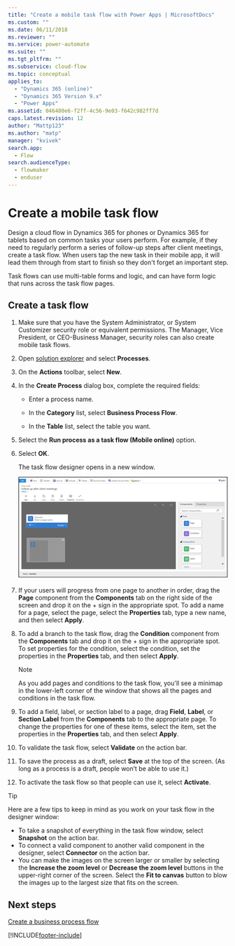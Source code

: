 ```yaml
---
title: "Create a mobile task flow with Power Apps | MicrosoftDocs"
ms.custom: ""
ms.date: 06/11/2018
ms.reviewer: ""
ms.service: power-automate
ms.suite: ""
ms.tgt_pltfrm: ""
ms.subservice: cloud-flow
ms.topic: conceptual
applies_to: 
  - "Dynamics 365 (online)"
  - "Dynamics 365 Version 9.x"
  - "Power Apps"
ms.assetid: 046480e6-f2ff-4c56-9e03-f642c982ff7d
caps.latest.revision: 12
author: "Mattp123"
ms.author: "matp"
manager: "kvivek"
search.app: 
  - Flow
search.audienceType: 
  - flowmaker
  - enduser
---
```

# Create a mobile task flow


Design a cloud flow in Dynamics 365 for phones or Dynamics 365 for tablets based on common tasks your users perform. For example, if they need to regularly perform a series of follow-up steps after client meetings, create a task flow. When users tap the new task in their mobile app, it will lead them through from start to finish so they don't forget an important step.  
  
 Task flows can use multi-table forms and logic, and can have form logic that runs across the task flow pages.  
  
## Create a task flow
  
1. Make sure that you have the System Administrator, or System Customizer security role or equivalent permissions. The Manager, Vice President, or CEO-Business Manager, security roles can also create mobile task flows. 
  
2. Open [solution explorer](/powerapps/maker/model-driven-apps/advanced-navigation#solution-explorer) and select **Processes**.  
  
3.  On the **Actions** toolbar, select **New**.  
  
4.  In the **Create Process** dialog box, complete the required fields:  
  
    -   Enter a process name.  
  
    -   In the **Category** list, select **Business Process Flow**.  
  
    -   In the **Table** list, select the table you want.  
  
5.  Select the **Run process as a task flow (Mobile online)** option.  
  
6.  Select **OK**.
  
     The task flow designer opens in a new window.  
  
     ![Task flow designer window](media/task-flow-designer-window.png "Task flow designer window") 
  
7.  If your users will progress from one page to another in order, drag the **Page** component from the **Components** tab on the right side of the screen and drop it on the + sign in the appropriate spot. To add a name for a page, select the page, select the **Properties** tab, type a new name, and then select **Apply**.  
  
8.  To add a branch to the task flow, drag the **Condition** component from the **Components** tab and drop it on the + sign in the appropriate spot. To set properties for the condition, select the condition, set the properties in the **Properties** tab, and then select **Apply**.  
  
    > [!NOTE]
    >  As you add pages and conditions to the task flow, you'll see a minimap in the lower-left corner of the window that shows all the pages and conditions in the task flow.  
  
9. To add a field, label,  or section label  to a page, drag **Field**, **Label**, or **Section Label** from the **Components** tab to the appropriate page. To change the properties for one of these items, select the item, set the properties in the **Properties** tab, and then select **Apply**.  
  
10. To validate the task flow, select **Validate** on the action bar.  
  
11. To save the process as a draft, select **Save** at the top of the screen. (As long as a process is a draft, people won’t be able to use it.)  
  
12. To activate the task flow so that people can use it, select **Activate**.  
  
> [!TIP]
>  Here are a few tips to keep in mind as you work on your task flow in the designer window:  
>   
> -  To take a snapshot of everything in the task flow window, select **Snapshot** on the action bar.  
> -  To connect a valid component to another valid component in the designer, select **Connector** on the action bar.  
> -  You can make the images on the screen larger or smaller by selecting the **Increase the zoom level** or **Decrease the zoom level** buttons in the upper-right corner of the screen. Select the **Fit to canvas** button to blow the images up to the largest size that fits on the screen.  
  
## Next steps  
 [Create a business process flow](create-business-process-flow.md)   



[!INCLUDE[footer-include](includes/footer-banner.md)]